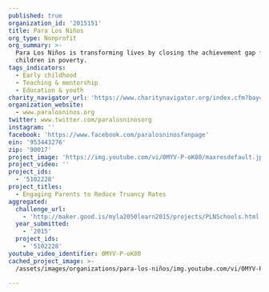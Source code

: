 ```yaml
---
published: true
organization_id: '2015151'
title: Para Los Niños
org_type: Nonprofit
org_summary: >-
  Para Los Niños is transforming lives by closing the achievement gap for
  children in poverty.
tags_indicators:
  - Early childhood
  - Teaching & mentorship
  - Education & youth
charity_navigator_url: 'https://www.charitynavigator.org/index.cfm?bay=search.profile&ein=953443276'
organization_website:
  - www.paralosninos.org
twitter: www.twitter.com/paralosninosorg
instagram: ''
facebook: 'https://www.facebook.com/paralosninosfanpage'
ein: '953443276'
zip: '90017'
project_image: 'https://img.youtube.com/vi/0MYV-P-oK80/maxresdefault.jpg'
project_video: ''
project_ids:
  - '5102228'
project_titles:
  - Engaging Parents to Reduce Truancy Rates
aggregated:
  challenge_url:
    - 'http://maker.good.is/myla2050learn2015/projects/PLNSchools.html'
  year_submitted:
    - '2015'
  project_ids:
    - '5102228'
youtube_video_identifier: 0MYV-P-oK80
cached_project_image: >-
  /assets/images/organizations/para-los-niños/img.youtube.com/vi/0MYV-P-oK80/maxresdefault.jpg

---
```

